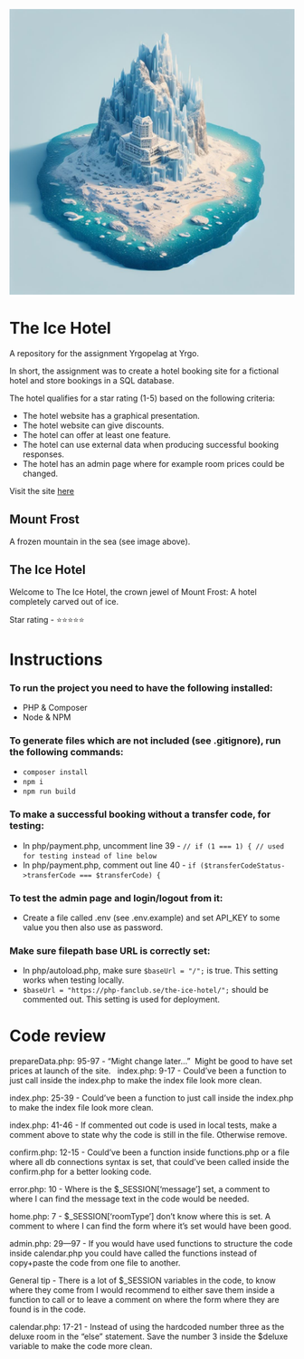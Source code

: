 ![The Ice Hotel on Mount Frost](/assets/the-ice-hotel-mount-frost.jpg "Photograph of Mount Frost, view from above")

# The Ice Hotel

A repository for the assignment Yrgopelag at Yrgo.

In short, the assignment was to create a hotel booking site for a fictional hotel and store bookings in a SQL database.

The hotel qualifies for a star rating (1-5) based on the following criteria:

- The hotel website has a graphical presentation.
- The hotel website can give discounts.
- The hotel can offer at least one feature.
- The hotel can use external data when producing successful booking responses.
- The hotel has an admin page where for example room prices could be changed.

Visit the site [here](https://php-fanclub.se/the-ice-hotel/)

## Mount Frost

A frozen mountain in the sea (see image above).

## The Ice Hotel

Welcome to The Ice Hotel, the crown jewel of Mount Frost: A hotel completely carved out of ice.

Star rating  - ⭐⭐⭐⭐⭐

# Instructions

### To run the project you need to have the following installed:

- PHP & Composer
- Node & NPM

### To generate files which are not included (see .gitignore), run the following commands:

- `composer install`
- `npm i`
- `npm run build`

### To make a successful booking without a transfer code, for testing:

- In php/payment.php, uncomment line 39 - `// if (1 === 1) { // used for testing instead of line below`
- In php/payment.php, comment out line 40 - `if ($transferCodeStatus->transferCode === $transferCode) {`

### To test the admin page and login/logout from it:

- Create a file called .env (see .env.example) and set API_KEY to some value you then also use as password.

### Make sure filepath base URL is correctly set:

- In php/autoload.php, make sure `$baseUrl = "/";` is true. This setting works when testing locally.
- `$baseUrl = "https://php-fanclub.se/the-ice-hotel/";` should be commented out. This setting is used for deployment.

# Code review

prepareData.php: 95-97 - “Might change later…”  Might be good to have set prices at launch of the site.   
index.php: 9-17 - Could’ve been a function to just call inside the index.php to make the index file look more clean. 

index.php: 25-39 - Could’ve been a function to just call inside the index.php to make the index file look more clean. 

index.php: 41-46 - If commented out code is used in local tests, make a comment above to state why the code is still in the file. Otherwise remove. 

confirm.php: 12-15 - Could’ve been a function inside functions.php or a file where all db connections syntax is set, that could’ve been called inside the confirm.php for a better looking code. 

error.php: 10 - Where is the $_SESSION[‘message’] set, a comment to where I can find the message text in the code would be needed. 

home.php: 7 - $_SESSION[‘roomType’] don’t know where this is set. A comment to where I can find the form where it’s set would have been good. 

admin.php: 29—97 -  If you would have used functions to structure the code inside calendar.php you could have called the functions instead of copy+paste the code from one file to another. 

General tip - There is a lot of $_SESSION variables in the code, to know where they come from I would recommend to either save them inside a function to call or to leave a comment on where the form where they are found is in the code. 

calendar.php: 17-21 - Instead of using the hardcoded number three as the deluxe room in the “else” statement. Save the number 3 inside the $deluxe variable to make the code more clean. 
